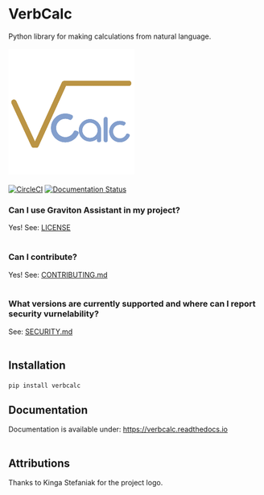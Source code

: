 # VerbCalc
Python library for making calculations from natural language.<br><br>
[![logo](https://github.com/ErykPiasecki07/VerbCalc/blob/main/extras/logo_small.png)](https://github.com/ErykPiasecki07/VerbCalc) <br><br>
[![CircleCI](https://circleci.com/gh/ErykPiasecki07/VerbCalc/tree/main.svg?style=svg)](https://circleci.com/gh/ErykPiasecki07/VerbCalc/tree/main)
[![Documentation Status](https://readthedocs.org/projects/verbcalc/badge/?version=latest)](https://verbcalc.readthedocs.io/en/latest/?badge=latest)
### Can I use Graviton Assistant in my project?

Yes! See: [LICENSE](LICENSE)<br><br>

### Can I contribute?

Yes! See: [CONTRIBUTING.md](CONTRIBUTING.md)<br><br>

### What versions are currently supported and where can I report security vurnelability?

See: [SECURITY.md](SECURITY.md)<br><br>

## Installation

`pip install verbcalc`

## Documentation

Documentation is available under: https://verbcalc.readthedocs.io <br><br>

## Attributions

Thanks to Kinga Stefaniak for the project logo.
